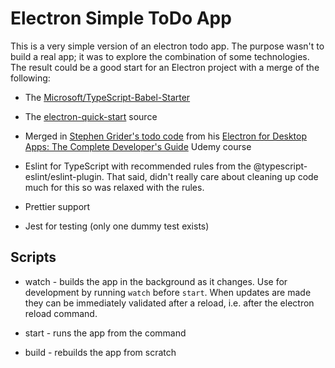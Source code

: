 # Electron Simple ToDo App

This is a very simple version of an electron todo app. The purpose wasn't to build a real app; it was to explore the combination of some technologies. The result could be a good start for an Electron project with a merge of the following:

- The [Microsoft/TypeScript-Babel-Starter](https://github.com/microsoft/TypeScript-Babel-Starter)

- The [electron-quick-start](https://github.com/electron/electron-quick-start) source

- Merged in [Stephen Grider's todo code](https://github.com/StephenGrider/ElectronCode/tree/master/completed_code/todos) from his [Electron for Desktop Apps: The Complete Developer's Guide](https://www.udemy.com/course/electron-react-tutorial/) Udemy course

- Eslint for TypeScript with recommended rules from the @typescript-eslint/eslint-plugin. That said, didn't really care about cleaning up code much for this so was relaxed with the rules.

- Prettier support

- Jest for testing (only one dummy test exists)

## Scripts

- watch - builds the app in the background as it changes. Use for development by running `watch` before `start`. When updates are made they can be immediately validated after a reload, i.e. after the electron reload command.

- start - runs the app from the command

- build - rebuilds the app from scratch
